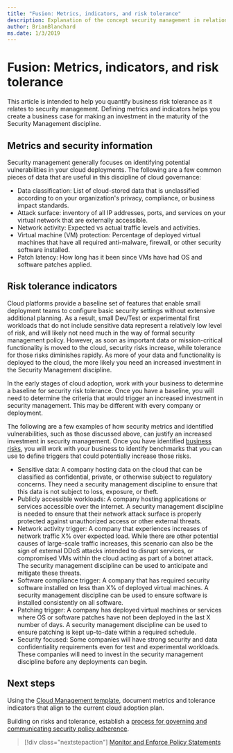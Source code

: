 ```yaml
---
title: "Fusion: Metrics, indicators, and risk tolerance"
description: Explanation of the concept security management in relation to cloud governance
author: BrianBlanchard
ms.date: 1/3/2019
---
```


# Fusion: Metrics, indicators, and risk tolerance

This article is intended to help you quantify business risk tolerance as it relates to security management. Defining metrics and indicators helps you create a business case for making an investment in the maturity of the Security Management discipline.

## Metrics and security information

Security management generally focuses on identifying potential vulnerabilities in your cloud deployments. The following are a few common pieces of data that are useful in this discipline of cloud governance:

- Data classification: List of cloud-stored data that is unclassified according to on your organization's privacy, compliance, or business impact standards.
- Attack surface: inventory of all IP addresses, ports, and services on your virtual network that are externally accessible.
- Network activity: Expected vs actual traffic levels and activities.
- Virtual machine (VM) protection: Percentage of deployed virtual machines that have all required anti-malware, firewall, or other security software installed.
- Patch latency: How long has it been since VMs have had OS and software patches applied.

## Risk tolerance indicators

Cloud platforms provide a baseline set of features that enable small deployment teams to configure basic security settings without extensive additional planning. As a result, small Dev/Test or experimental first workloads that do not include sensitive data represent a relatively low level of risk, and will likely not need much in the way of formal security management policy. However, as soon as important data or mission-critical functionality is moved to the cloud, security risks increase, while tolerance for those risks diminishes rapidly. As more of your data and functionality is deployed to the cloud, the more likely you need an increased investment in the Security Management discipline.

In the early stages of cloud adoption, work with your business to determine a baseline for security risk tolerance. Once you have a baseline, you will need to determine the criteria that would trigger an increased investment in security management. This may be different with every company or deployment.

The following are a few examples of how security metrics and identified vulnerabilities, such as those discussed above, can justify an increased investment in security management. Once you have identified [business risks](business-risks.md), you will work with your business to identify benchmarks that you can use to define triggers that could potentially increase those risks.

- Sensitive data: A company hosting data on the cloud that can be classified as confidential, private, or otherwise subject to regulatory concerns. They need a security management discipline to ensure that this data is not subject to loss, exposure, or theft.
- Publicly accessible workloads: A company hosting applications or services accessible over the internet. A security management discipline is needed to ensure that their network attack surface is properly protected against unauthorized access or other external threats.
- Network activity trigger: A company that experiences increases of network traffic X% over expected load. While there are other potential causes of large-scale traffic increases, this scenario can also be the sign of external DDoS attacks intended to disrupt services, or compromised VMs within the cloud acting as part of a botnet attack. The security management discipline can be used to anticipate and mitigate these threats.
- Software compliance trigger: A company that has required security software installed on less than X% of deployed virtual machines. A security management discipline can be used to ensure software is installed consistently on all software.
- Patching trigger: A company has deployed virtual machines or services where OS or software patches have not been deployed in the last X number of days.  A security management discipline can be used to ensure patching is kept up-to-date within a required schedule.
- Security focused: Some companies will have strong security and data confidentiality requirements even for test and experimental workloads. These companies will need to invest in the security management discipline before any deployments can begin.


## Next steps

Using the [Cloud Management template](./template.md), document metrics and tolerance indicators that align to the current cloud adoption plan.

Building on risks and tolerance, establish a [process for governing and communicating security policy adherence](processes.md).

> [!div class="nextstepaction"]
> [Monitor and Enforce Policy Statements](./processes.md)
